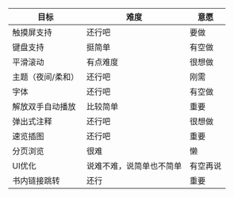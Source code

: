 | 目标 | 难度 | 意愿 |
| ---- | ---- | ---- |
| 触摸屏支持 | 还行吧 | 要做 |
| 键盘支持 | 挺简单 | 有空做 |
| 平滑滚动 | 有点难度 | 很想做 |
| 主题（夜间/柔和） | 还行吧 | 刚需 |
| 字体 | 还行吧 | 有空做 |
| 解放双手自动播放 | 比较简单 | 重要 |
| 弹出式注释 | 还行吧 | 很想做 |
| 速览插图 | 还行吧 | 重要 |
| 分页浏览 | 很难 | 懒 |
| UI优化 | 说难不难，说简单也不简单 | 有空再说 |
| 书内链接跳转 | 还行 | 重要 |